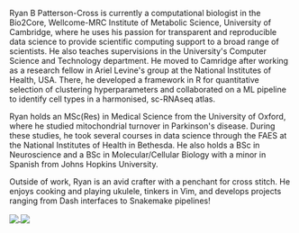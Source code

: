 Ryan B Patterson-Cross is currently a computational biologist in the Bio2Core,
Wellcome-MRC Institute of Metabolic Science,
University of Cambridge,
where he uses his passion for transparent and reproducible data science to provide scientific computing support to a broad range of scientists.
He also teaches supervisions in the University's Computer Science and Technology department.
He moved to Camridge after working as a research fellow in Ariel Levine's group at the National Institutes of Health,
USA.
There,
he developed a framework in R for quantitative selection of clustering hyperparameters and collaborated on a ML pipeline to identify cell types in a harmonised,
sc-RNAseq atlas.

Ryan holds an MSc(Res) in Medical Science from the University of Oxford,
where he studied mitochondrial turnover in Parkinson's disease.
During these studies,
he took several courses in data science through the FAES at the National Institutes of Health in Bethesda.
He also holds a BSc in Neuroscience and a BSc in Molecular/Cellular Biology with a minor in Spanish from Johns Hopkins University.

Outside of work,
Ryan is an avid crafter with a penchant for cross stitch.
He enjoys cooking and playing ukulele,
tinkers in Vim,
and develops projects ranging from Dash interfaces to Snakemake pipelines!

<a href="https://github.com/anuraghazra/github-readme-stats">
  <img align="center" src="https://github-readme-stats.vercel.app/api?username=rbpatt2019&show_icons=true&theme=github-dark" />
</a>
<a href="https://github.com/anuraghazra/convoychat">
  <img align="center" src="https://github-readme-stats.vercel.app/api/top-langs/?username=rbpatt2019&layout=compact&theme=github-dark&hide=jupyter_notebook" />
</a>

